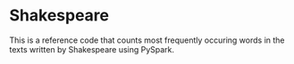 # Shakespeare

This is a reference code that counts most frequently occuring words in the texts written by Shakespeare using PySpark.
